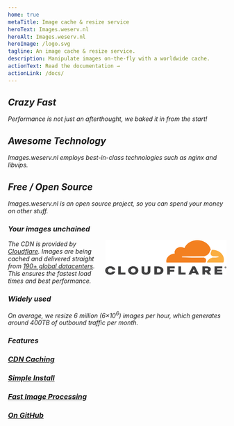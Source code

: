 ```yaml
---
home: true
metaTitle: Image cache & resize service
heroText: Images.weserv.nl
heroAlt: Images.weserv.nl
heroImage: /logo.svg
tagline: An image cache & resize service.
description: Manipulate images on-the-fly with a worldwide cache.
actionText: Read the documentation →
actionLink: /docs/
---
```

<div class="features">
  <div class="feature">
    <div class="feature-icon">
      <i class="fa fa-fw fa fa-fighter-jet"/>
      <h2>Crazy Fast</h2>
    </div>
    <p>Performance is not just an afterthought, we baked it in from the start!</p>
  </div>
  <div class="feature">
    <div class="feature-icon">
      <i class="fa fa-fw fa fa-cubes"/>
      <h2>Awesome Technology</h2>
    </div>
    <p>Images.weserv.nl employs best-in-class technologies such as nginx and libvips.</p>
  </div>
  <div class="feature">
    <div class="feature-icon">
      <i class="fa fa-fw fa fa-money"/>
      <h2>Free / Open Source</h2>
    </div>
    <p>Images.weserv.nl is an open source project, so you can spend your money on other stuff.</p>
  </div>
</div>

### Your images unchained
<a href="https://www.cloudflare.com/" title="CDN provided by Cloudflare">
  <img src="/cloudflare-logo-dark.svg" class="cloudflare-logo" width="280" height="80" alt="Cloudflare logo" align="right">
</a>

The CDN is provided by [Cloudflare](https://www.cloudflare.com/). Images are being cached and delivered straight from
[190+ global datacenters](https://www.cloudflare.com/network/). This ensures the fastest load times and best performance.

### Widely used
On average, we resize 6 million (6&times;10<sup>6</sup>) images per hour, which generates around 400TB of outbound traffic per month.

### Features
<div class="features small">
  <div class="feature small">
    <a href="https://www.cloudflare.com/">
       <div class="feature-icon-small">
         <i class="fa fa-fw fa fa-rocket"/>
       </div>
       <h3>CDN Caching</h3>
    </a>
  </div>
  <div class="feature small">
    <a href="https://github.com/weserv/images/blob/5.x/DOCKER.md">
       <div class="feature-icon-small">
          <i class="fa fa-fw fa fa-cloud-download"/>
       </div>
       <h3>Simple Install</h3>
    </a>
  </div>
  <div class="feature small">
    <a href="https://github.com/libvips/libvips">
       <div class="feature-icon-small">
         <i class="fa fa-fw fa fa-image"/>
       </div>
       <h3>Fast Image Processing</h3>
    </a>
  </div>
  <div class="feature small">
    <a href="https://github.com/weserv/images">
       <div class="feature-icon-small">
         <i class="fa fa-fw fa fa-github"/>
       </div>
       <h3>On GitHub</h3>
    </a>
  </div>
</div>
